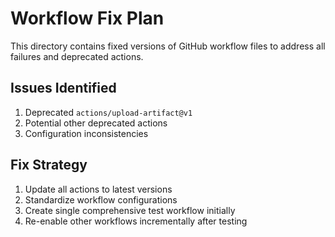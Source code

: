 # Workflow Fix Plan

This directory contains fixed versions of GitHub workflow files to address all failures and deprecated actions.

## Issues Identified

1. Deprecated `actions/upload-artifact@v1`
2. Potential other deprecated actions
3. Configuration inconsistencies

## Fix Strategy

1. Update all actions to latest versions
2. Standardize workflow configurations
3. Create single comprehensive test workflow initially
4. Re-enable other workflows incrementally after testing
